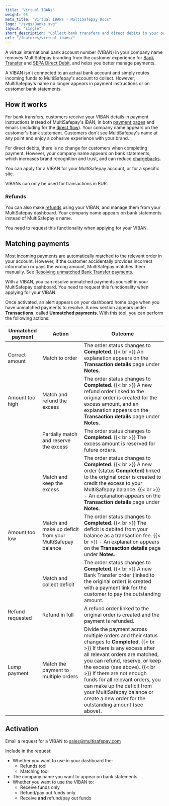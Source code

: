 ```yaml
---
title: 'Virtual IBANs'
weight: 95
meta_title: "Virtual IBANs - MultiSafepay Docs"
logo: "/svgs/Banks.svg"
layout: "single"
short_description: "Collect bank transfers and direct debits in your own bank account."
url: "/features/virtual-ibans/"
---
```

A virtual international bank account number (VIBAN) in your company name removes MultiSafepay branding from the customer experience for [Bank Transfer](/payment-methods/bank-transfer/) and [SEPA Direct Debit](/payment-methods/sepa-direct-debit/), and helps you better manage payments. 

A VIBAN isn't connected to an actual bank account and simply routes incoming funds to MultiSafepay's account to collect. However, MultiSafepay's name no longer appears in payment instructions or on customer bank statements.   

## How it works

For bank transfers, customers receive your VIBAN details in payment instructions instead of MultiSafepay's IBAN, in both [payment pages](/payment-pages/) and emails (including for the [direct flow](/payment-methods/bank-transfer/payment-flow/)). Your company name appears on the customer's bank statement. Customers don't see MultiSafepay's name at any point and enjoy a cohesive experience with your brand.

For direct debits, there is no change for customers when completing payment. However, your company name appears on bank statements, which increases brand recognition and trust, and can reduce [chargebacks](/payment-methods/sepa-direct-debit/overview/#chargebacks).

You can apply for a VIBAN for your MultiSafepay account, or for a specific site.

VIBANs can only be used for transactions in EUR.

### Refunds

You can also make [refunds](/refunds/) using your VIBAN, and manage them from your MultiSafepay dashboard. Your company name appears on bank statements instead of MultiSafepay's name.

You need to request this functionality when applying for your VIBAN.

## Matching payments

Most incoming payments are automatically matched to the relevant order in your account. However, if the customer accidentally provides incorrect information or pays the wrong amount, MultiSafepay matches them manually. See [Resolving unmatched Bank Transfer payments](/bank-transfer/unmatched-payments/). 

With a VIBAN, you can resolve unmatched payments yourself in your MultiSafepay dashboard. You need to request this functionality when applying for your VIBAN.

Once activated, an alert appears on your dashboard home page when you have unmatched payments to resolve. A new section appears under **Transactions**, called **Unmatched payments**. With this tool, you can perform the following actions: 

| Unmatched payment | Action | Outcome |
|---|---|---|
| Correct amount | Match to order | The order status changes to **Completed**. {{< br >}} An explanation appears on the **Transaction details** page under **Notes**.|
| Amount too high | Match and refund the excess | The order status changes to **Completed**. {{< br >}} A new refund order linked to the original order is created for the excess amount, and an explanation appears on the **Transaction details** page under **Notes**. |
|  | Partially match and reserve the excess | The order status changes to **Completed**. {{< br >}} The excess amount is reserved for future orders. |
|  | Match and keep the excess | The order status changes to **Completed**. {{< br >}} A new order (status **Completed**) linked to the original order is created to credit the excess to your MultiSafepay balance. {{< br >}} - An explanation appears on the **Transaction details** page under **Notes**. |
| Amount too low | Match and make up deficit from your MultiSafepay balance | The order status changes to **Completed**. {{< br >}} The deficit is debited from your balance as a transaction fee. {{< br >}} - An explanation appears on the **Transaction details** page under **Notes**. |
|  | Match and collect deficit | The order status changes to **Completed**. {{< br >}} A new Bank Transfer order (linked to the original order) is created with a payment link for the customer to pay the outstanding amount. |
| Refund requested | Refund in full | A refund order linked to the original order is created and the payment is refunded. |
| Lump payment | Match the payment to multiple orders | Divide the payment across multiple orders and their status changes to **Completed**. {{< br >}} If there is any excess after all relevant orders are matched, you can refund, reserve, or keep the excess (see above). {{< br >}} If there are not enough funds for all relevant orders, you can make up the deficit from your MultiSafepay balance or create a new order for the outstanding amount (see above).| 

## Activation

Email a request for a VIBAN to <sales@multisafepay.com>

Include in the request:

- Whether you want to use in your dashboard the:
    - Refunds tool
    - Matching tool
- The company name you want to appear on bank statements
- Whether you want to use the VIBAN to:
    - Receive funds only
    - Refund/pay out funds only
    - Receive **and** refund/pay out funds
